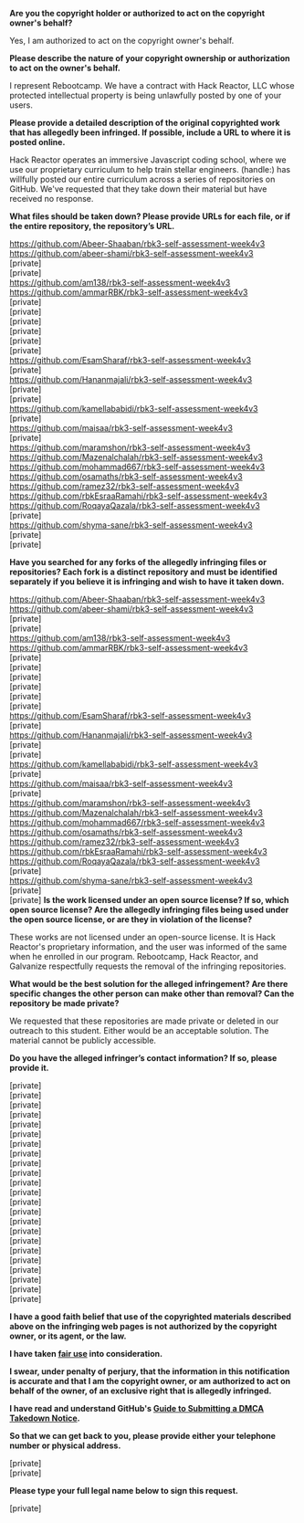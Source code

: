 **Are you the copyright holder or authorized to act on the copyright owner's behalf?**

Yes, I am authorized to act on the copyright owner's behalf.

**Please describe the nature of your copyright ownership or authorization to act on the owner's behalf.**

I represent Rebootcamp. We have a contract with Hack Reactor, LLC whose protected intellectual property is being unlawfully posted by one of your users.

**Please provide a detailed description of the original copyrighted work that has allegedly been infringed. If possible, include a URL to where it is posted online.**

Hack Reactor operates an immersive Javascript coding school, where we use our proprietary curriculum to help train stellar engineers. <STUDENT> (handle:<STUDENT HANDLE>) has willfully posted our entire curriculum across a series of repositories on GitHub. We've requested that they take down their material but have received no response.

**What files should be taken down? Please provide URLs for each file, or if the entire repository, the repository’s URL.**

https://github.com/Abeer-Shaaban/rbk3-self-assessment-week4v3  
https://github.com/abeer-shami/rbk3-self-assessment-week4v3  
[private]  
[private]  
https://github.com/am138/rbk3-self-assessment-week4v3  
https://github.com/ammarRBK/rbk3-self-assessment-week4v3  
[private]  
[private]  
[private]  
[private]  
[private]  
[private]  
https://github.com/EsamSharaf/rbk3-self-assessment-week4v3  
[private]  
https://github.com/Hananmajali/rbk3-self-assessment-week4v3  
[private]  
[private]  
https://github.com/kamellababidi/rbk3-self-assessment-week4v3  
[private]  
https://github.com/maisaa/rbk3-self-assessment-week4v3  
[private]  
https://github.com/maramshon/rbk3-self-assessment-week4v3  
https://github.com/Mazenalchalah/rbk3-self-assessment-week4v3  
https://github.com/mohammad667/rbk3-self-assessment-week4v3  
https://github.com/osamaths/rbk3-self-assessment-week4v3  
https://github.com/ramez32/rbk3-self-assessment-week4v3  
https://github.com/rbkEsraaRamahi/rbk3-self-assessment-week4v3  
https://github.com/RoqayaQazala/rbk3-self-assessment-week4v3  
[private]  
https://github.com/shyma-sane/rbk3-self-assessment-week4v3  
[private]  
[private]

**Have you searched for any forks of the allegedly infringing files or repositories? Each fork is a distinct repository and must be identified separately if you believe it is infringing and wish to have it taken down.**

https://github.com/Abeer-Shaaban/rbk3-self-assessment-week4v3  
https://github.com/abeer-shami/rbk3-self-assessment-week4v3  
[private]  
[private]  
https://github.com/am138/rbk3-self-assessment-week4v3  
https://github.com/ammarRBK/rbk3-self-assessment-week4v3  
[private]  
[private]  
[private]  
[private]  
[private]  
[private]  
https://github.com/EsamSharaf/rbk3-self-assessment-week4v3  
[private]  
https://github.com/Hananmajali/rbk3-self-assessment-week4v3  
[private]  
[private]  
https://github.com/kamellababidi/rbk3-self-assessment-week4v3  
[private]  
https://github.com/maisaa/rbk3-self-assessment-week4v3  
[private]  
https://github.com/maramshon/rbk3-self-assessment-week4v3  
https://github.com/Mazenalchalah/rbk3-self-assessment-week4v3  
https://github.com/mohammad667/rbk3-self-assessment-week4v3  
https://github.com/osamaths/rbk3-self-assessment-week4v3  
https://github.com/ramez32/rbk3-self-assessment-week4v3  
https://github.com/rbkEsraaRamahi/rbk3-self-assessment-week4v3  
https://github.com/RoqayaQazala/rbk3-self-assessment-week4v3  
[private]  
https://github.com/shyma-sane/rbk3-self-assessment-week4v3  
[private]  
[private]
**Is the work licensed under an open source license? If so, which open source license? Are the allegedly infringing files being used under the open source license, or are they in violation of the license?**

These works are not licensed under an open-source license. It is Hack Reactor's proprietary information, and the user was informed of the same when he enrolled in our program.
Rebootcamp, Hack Reactor, and Galvanize respectfully requests the removal of the infringing repositories.

**What would be the best solution for the alleged infringement? Are there specific changes the other person can make other than removal? Can the repository be made private?**

We requested that these repositories are made private or deleted in our outreach to this student. Either would be an acceptable solution. The material cannot be publicly accessible.

**Do you have the alleged infringer’s contact information? If so, please provide it.**

[private]  
[private]  
[private]  
[private]  
[private]  
[private]  
[private]  
[private]  
[private]  
[private]  
[private]  
[private]  
[private]  
[private]  
[private]  
[private]  
[private]  
[private]  
[private]  
[private]  
[private]  
[private]  
[private]  

**I have a good faith belief that use of the copyrighted materials described above on the infringing web pages is not authorized by the copyright owner, or its agent, or the law.**

**I have taken <a href="https://www.lumendatabase.org/topics/22">fair use</a> into consideration.**

**I swear, under penalty of perjury, that the information in this notification is accurate and that I am the copyright owner, or am authorized to act on behalf of the owner, of an exclusive right that is allegedly infringed.**

**I have read and understand GitHub's <a href="https://docs.github.com/articles/guide-to-submitting-a-dmca-takedown-notice/">Guide to Submitting a DMCA Takedown Notice</a>.**

**So that we can get back to you, please provide either your telephone number or physical address.**

[private]  
[private]

**Please type your full legal name below to sign this request.**

[private]
